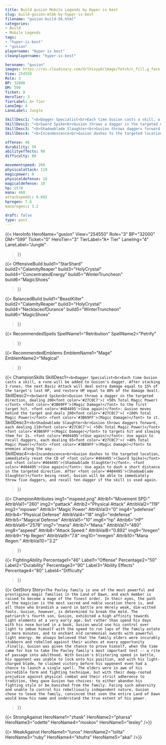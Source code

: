 ```yaml
---
title: Build gusion Mobile Legends by Hyper is best
slug: build-gusion-mlbb-by-hyper-is-best
filename: "gusion-build-56.html"
categories: 
- Build 
- Mobile Legends
tags: 
- "hyper-is-best"
- "gusion"
playername: "Hyper is best"
cleanplayername: "hyper-is-best"

heroname: "gusion"
images: https://res.cloudinary.com/drlhixyyd/image/fetch/c_fill,g_face,f_auto/https://cdn2-build.mobagenie.my.id/p/images/banner/full/gusion.jpg
View: 254550 
Role: 3 
BP: 32000
DM: 599 
Ticket: 0 
HeroTier: 3 
TierLabel: A+ Tier 
LaneImg: 4
LaneLabel: Jungle 

SkillDesc1: "<b>Dagger Specialist<br>Each time Gusion casts a skill, a rune will be added to Gusion's dagger. After stacking 3 runes, the next Basic Attack will deal extra damage equal to 15% of the target's lost HP, and restore HP equal to 80% of the damage dealt."   
SkillDesc2: "<b>Sword Spike<br>Gusion throws a dagger in the targeted direction, dealing 200<font color='#27C0C7'>( +50% Total Magic Power)</font> <font color='#3B69FF'>(Magic Damage)</font> to the first target hit. <font color='#404495'>(Use again)</font>: Gusion moves behind the target and deals 200<font color='#27C0C7'>( +100% Total Magic Power)</font> <font color='#3B69FF'>(Magic Damage)</font> to it."   
SkillDesc3: "<b>Shadowblade Slaughter<br>Gusion throws daggers forward, each dealing 110<font color='#27C0C7'>( +50% Total Magic Power)</font> <font color='#3B69FF'>(Magic Damage)</font> to targets hit and slowing them for 2s. <font color='#404495'>(Use again)</font>: Use again to recall daggers, each dealing 65<font color='#27C0C7'>( +40% Total Magic Power)</font> <font color='#3B69FF'>(Magic Damage)</font> to enemies along the way."   
SkillDesc4: "<b>Incandescence<br>Gusion dashes to the targeted location, immediately reset the CD of <font color='#404495'>(Sword Spike)</font> and <font color='#404495'>(Shadowblade Slaughter)</font>. <font color='#404495'>(Use again)</font>: Use again to dash a short distance in the targeted direction. After <font color='#404495'>(Shadowblade Slaughter)</font> being reset, Gusion will be able to immediately throw five daggers, and recall ten dagger if the skill is used again."  

offense: 46 
durability: 50 
abilityeffects: 90 
difficulty: 80 

movementspeed: 260
physicalattack: 119
magicpower: 0
physicaldefense: 18
magicaldefense: 10
hp: 2578
mana: 460
attackspeed:: 0.892
hpregen: 7.8
manaregen:: 3.2

draft: false
type: post
---
```


{{< HeroInfo 
HeroName="gusion" 
View="254550" 
Role="3" 
BP="32000" 
DM="599" 
Ticket="0" 
HeroTier="3" 
TierLabel="A+ Tier" 
LaneImg="4" 
LaneLabel="Jungle" 
>}}
 
{{< OffensiveBuild 
build1="StarShard"  
build2="CalamityReaper" 
build3="HolyCrystal" 
build4="ConcentratedEnergy" 
build5="WinterTruncheon" 
build6="MagicShoes" 
>}} 

{{< BalancedBuild 
build1="BeastKiller"  
build2="CalamityReaper" 
build3="HolyCrystal" 
build4="NecklaceofDurance" 
build5="WinterTruncheon" 
build6="MagicShoes" 
>}}


{{< RecommendedSpells 
SpellName1="Retribution" 
SpellName2="Petrify" 
>}}  

{{< RecommendedEmblems 
EmblemName1="Mage" 
EmblemName2="Magical" 
>}}   

{{< ChampionSkills 
SkillDesc1=`<b>Dagger Specialist<br>Each time Gusion casts a skill, a rune will be added to Gusion's dagger. After stacking 3 runes, the next Basic Attack will deal extra damage equal to 15% of the target's lost HP, and restore HP equal to 80% of the damage dealt.`   
SkillDesc2=`<b>Sword Spike<br>Gusion throws a dagger in the targeted direction, dealing 200<font color='#27C0C7'>( +50% Total Magic Power)</font> <font color='#3B69FF'>(Magic Damage)</font> to the first target hit. <font color='#404495'>(Use again)</font>: Gusion moves behind the target and deals 200<font color='#27C0C7'>( +100% Total Magic Power)</font> <font color='#3B69FF'>(Magic Damage)</font> to it.`   
SkillDesc3=`<b>Shadowblade Slaughter<br>Gusion throws daggers forward, each dealing 110<font color='#27C0C7'>( +50% Total Magic Power)</font> <font color='#3B69FF'>(Magic Damage)</font> to targets hit and slowing them for 2s. <font color='#404495'>(Use again)</font>: Use again to recall daggers, each dealing 65<font color='#27C0C7'>( +40% Total Magic Power)</font> <font color='#3B69FF'>(Magic Damage)</font> to enemies along the way.`   
SkillDesc4=`<b>Incandescence<br>Gusion dashes to the targeted location, immediately reset the CD of <font color='#404495'>(Sword Spike)</font> and <font color='#404495'>(Shadowblade Slaughter)</font>. <font color='#404495'>(Use again)</font>: Use again to dash a short distance in the targeted direction. After <font color='#404495'>(Shadowblade Slaughter)</font> being reset, Gusion will be able to immediately throw five daggers, and recall ten dagger if the skill is used again.`   
>}}

{{< ChampionAttributes
img1="mspeed.png" Attrib1="Movement SPD:" AttribVal1="260"
img2="pattack" Attrib2="Physical Attack" AttribVal2="119"
img3="mpower" Attrib3="Magic Power" AttribVal3="0"
img4="pdefense" Attrib4="Physical Defense" AttribVal4="18"
img5="mdefense" Attrib5="Magical Defense" AttribVal5="10"
img6="hp" Attrib6="HP" AttribVal6="2578"
img7="mana" Attrib7="Mana:" AttribVal7="460"
img8="aspeed" Attrib8="Attack Speed:" AttribVal8="0.892"
img9="hregen" Attrib9="Hp Regen" AttribVal9="7.8"
img10="mregen" Attrib10="Mana Regen:" AttribVal10="3.2"
>}}


{{< FightingAbility
Percentage1="46" Label1="Offense"
Percentage2="50" Label2="Durability"
Percentage3="90" Label3="Ability Effects"
Percentage4="80" Label4="Difficulty"
 >}}

{{< GetStory 
Story=` The Paxley family is one of the most powerful and prestigious magic families in the Land of Dawn, and each member is raised to become a mage of the finest order. In their eyes, the path of the magician is the most sacred and noble vocation there is, and all those who brandish a sword in battle are merely weak, dim-witted fools. Gusion, however, is determined to break the mold. The patriarch's fourth son, Gusion, exhibited a high affinity towards light elements at a very early age, but rather than spend his days with his nose buried in a book, Gusion would use his control over light to imbue himself with the speed to run laps of the family estate in mere minutes, and to enchant old ceremonial swords with powerful light energy. He always believed that the family elders were incurably stubborn and rebelled against their wishes at every opportunity .Finally, Gusion was given the chance to prove himself, when the time came for him to take the Paxley family's most important test -- a rite of passage into adulthood. With Gusion's blistering speed in battle, his opponent was unable to lock onto his position, and with his light-charged blade, he claimed victory before his opponent even had a chance to launch a single spell. The elders were in awe of his incredible form and fighting technique, but with their deep-rooted prejudice against physical combat and their strict adherence to tradition, they gave Gusion two choices: to either abandon his fighting style or be banished from the family. Facing such adversity and unable to control his rebelliously independent nature, Gusion chose to leave the family, convinced that soon the entire Land of Dawn would know his name and understand the true extent of his power. ` 
>}}

{{< StrongAgainst 
HeroName1="zhask"
HeroName2="pharsa"
HeroName3="odette"
HeroName4="moskov"
HeroName5="lesley"
/>}}

{{< WeakAgainst
HeroName1="lunox"
HeroName2="lolita"
HeroName3="ruby"
HeroName4="khufra"
HeroName5="akai"
/>}}

